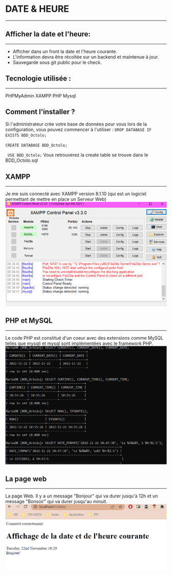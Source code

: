 # DATE & HEURE
********


## Afficher la date et l'heure:
*******
- Afficher dans un front la date et l'heure courante.
- L'information devra être récoltée sur un backend et maintenue à jour.
- Sauvegarde sous git public pour le check.

## Tecnologie utilisée :
*******
PHPMyAdmin
XAMPP
PHP
Mysql

## Comment l'installer ?
Si l'administrateur crée votre base de données pour vous lors de la configuration, vous pouvez commencer à l'utiliser :
``
DROP DATABASE IF EXISTS BDD_Octolo;
``

``
CREATE DATABASE BDD_Octolo;
``

`` 
USE BDD_Octolo;
``
Vous retrouverez la create table se trouve dans le BDD_Octolo.sql

## XAMPP
*******
Je me suis connecté avec XAMPP version 8.1.10 (qui est un logiciel permettant de mettre en place un Serveur Web)
![img.png](.idea/image/img.png)

## PHP et MySQL
******
Le code PHP est constitué d'un coeur avec des extensions comme MySQL telles que mysqli et mysql
sont implémentées avec le framework PHP.
![img_2.png](.idea/image/img_2.png)


## La page web
********
La page Web. Il y a un message "Bonjour" qui va durer jusqu'à 12h et un message "Bonsoir" qui va durer jusqu'au minuit.
![img_1.png](.idea/image/img_1.png)




